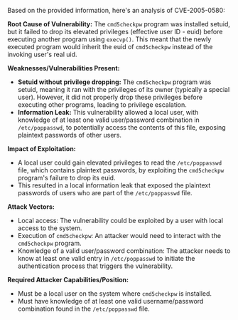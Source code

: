 Based on the provided information, here's an analysis of CVE-2005-0580:

**Root Cause of Vulnerability:**
The `cmd5checkpw` program was installed setuid, but it failed to drop its elevated privileges (effective user ID - euid) before executing another program using `execvp()`. This meant that the newly executed program would inherit the euid of `cmd5checkpw` instead of the invoking user's real uid.

**Weaknesses/Vulnerabilities Present:**
- **Setuid without privilege dropping:** The `cmd5checkpw` program was setuid, meaning it ran with the privileges of its owner (typically a special user). However, it did not properly drop these privileges before executing other programs, leading to privilege escalation.
- **Information Leak:** This vulnerability allowed a local user, with knowledge of at least one valid user/password combination in `/etc/poppasswd`, to potentially access the contents of this file, exposing plaintext passwords of other users.

**Impact of Exploitation:**
- A local user could gain elevated privileges to read the `/etc/poppasswd` file, which contains plaintext passwords, by exploiting the `cmd5checkpw` program's failure to drop its euid.
- This resulted in a local information leak that exposed the plaintext passwords of users who are part of the `/etc/poppasswd` file.

**Attack Vectors:**
- Local access: The vulnerability could be exploited by a user with local access to the system.
- Execution of `cmd5checkpw`: An attacker would need to interact with the `cmd5checkpw` program.
- Knowledge of a valid user/password combination: The attacker needs to know at least one valid entry in `/etc/poppasswd` to initiate the authentication process that triggers the vulnerability.

**Required Attacker Capabilities/Position:**
- Must be a local user on the system where `cmd5checkpw` is installed.
- Must have knowledge of at least one valid username/password combination found in the `/etc/poppasswd` file.